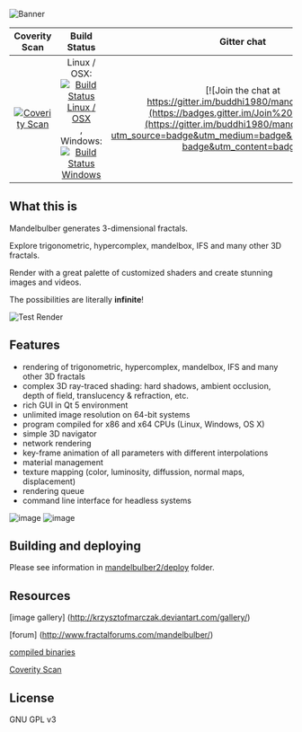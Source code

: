 ![Banner](https://raw.githubusercontent.com/buddhi1980/mandelbulber2/wiki/assets/images/mandelbulberBanner.png)

|Coverity Scan|Build Status|Gitter chat|
|:-:|:-:|:-:|
|[![Coverity Scan](https://scan.coverity.com/projects/4723/badge.svg?flat=1)](https://scan.coverity.com/projects/mandelbulber-v2)|Linux / OSX: [![Build Status Linux / OSX](https://travis-ci.org/buddhi1980/mandelbulber2.svg)](https://travis-ci.org/buddhi1980/mandelbulber2), Windows: [![Build Status Windows](https://ci.appveyor.com/api/projects/status/ce02h8jyxc6f8vt4?svg=true)](https://ci.appveyor.com/project/zebastian/mandelbulber2-s84yl)|[![Join the chat at https://gitter.im/buddhi1980/mandelbulber2](https://badges.gitter.im/Join%20Chat.svg)](https://gitter.im/buddhi1980/mandelbulber2?utm_source=badge&utm_medium=badge&utm_campaign=pr-badge&utm_content=badge)|



## What this is

Mandelbulber generates 3-dimensional fractals.

Explore trigonometric, hypercomplex, mandelbox, IFS and many other 3D fractals.

Render with a great palette of customized shaders and create stunning images and videos.

The possibilities are literally **infinite**!

![Test Render](https://raw.githubusercontent.com/buddhi1980/mandelbulber2/wiki/assets/images/mandelbulberTestrender.jpg)

## Features

- rendering of trigonometric, hypercomplex, mandelbox, IFS and many other 3D fractals
- complex 3D ray-traced shading: hard shadows, ambient occlusion, depth of field, translucency & refraction, etc.
- rich GUI in Qt 5 environment
- unlimited image resolution on 64-bit systems
- program compiled for x86 and x64 CPUs (Linux, Windows, OS X)
- simple 3D navigator
- network rendering
- key-frame animation of all parameters with different interpolations
- material management
- texture mapping (color, luminosity, diffussion, normal maps, displacement)
- rendering queue
- command line interface for headless systems


![image](https://cloud.githubusercontent.com/assets/11696990/13788910/173cf11a-eae2-11e5-884e-f1d03924a5f3.png)
![image](https://cloud.githubusercontent.com/assets/11696990/16526853/a708e7e2-3fb3-11e6-8136-323bda493604.png)

## Building and deploying 

Please see information in [mandelbulber2/deploy](mandelbulber2/deploy) folder.

## Resources

[image gallery] (http://krzysztofmarczak.deviantart.com/gallery/)

[forum] (http://www.fractalforums.com/mandelbulber/)

[compiled binaries](http://sourceforge.net/projects/mandelbulber/)

[Coverity Scan](http://scan.coverity.com/projects/4723?tab=overview)

## License

GNU GPL v3
